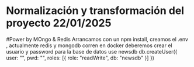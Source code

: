 
# Normalización y transformación del proyecto 22/01/2025
#Power by MOngo & Redis
Arrancamos con un npm install, creamos el .env , actualmente  redis y mongodb corren en docker  deberemos crear el usuario y password  para la base de datos
use newsdb
db.createUser({
  user: "",
  pwd: "",
  roles: [{ role: "readWrite", db: "newsdb" }]
})